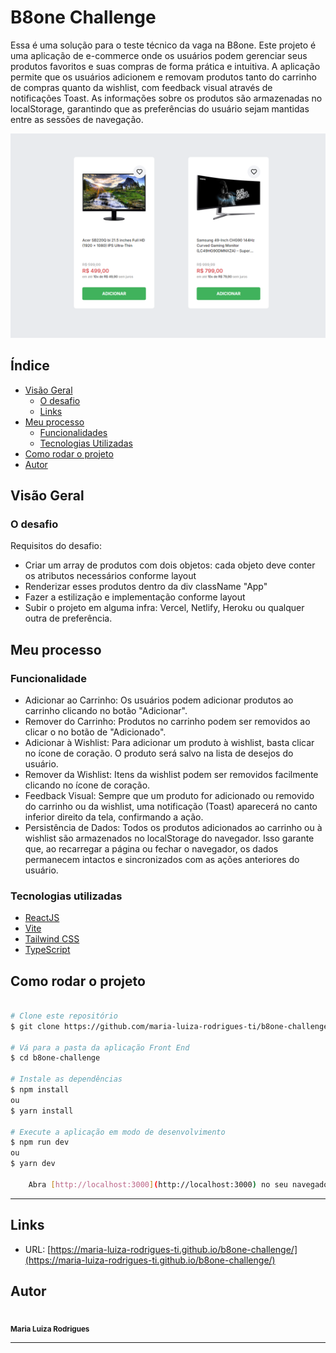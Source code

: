 # B8one Challenge

Essa é uma solução para o teste técnico da vaga na B8one. Este projeto é uma aplicação de e-commerce onde os usuários podem gerenciar seus produtos favoritos e suas compras de forma prática e intuitiva. A aplicação permite que os usuários adicionem e removam produtos tanto do carrinho de compras quanto da wishlist, com feedback visual através de notificações Toast. As informações sobre os produtos são armazenadas no localStorage, garantindo que as preferências do usuário sejam mantidas entre as sessões de navegação.

![](./src/assets/screenshot.png)

## Índice

- [Visão Geral](#visao-geral)
  - [O desafio](#o-desafio)
  - [Links](#links)
- [Meu processo](#meu-process)
  - [Funcionalidades](#funcionalidades) 
  - [Tecnologias Utilizadas](#tecnologias-utilizadas)
- [Como rodar o projeto](#como-rodar-o-projeto)
- [Autor](#autor)


## Visão Geral

### O desafio

Requisitos do desafio:

 - Criar um array de produtos com dois objetos: cada objeto deve conter os atributos necessários conforme layout
 - Renderizar esses produtos dentro da div className "App"
 - Fazer a estilização e implementação conforme layout
 - Subir o projeto em alguma infra: Vercel, Netlify, Heroku ou qualquer outra de preferência.

## Meu processo

### Funcionalidade

- Adicionar ao Carrinho: Os usuários podem adicionar produtos ao carrinho clicando no botão "Adicionar".
- Remover do Carrinho: Produtos no carrinho podem ser removidos ao clicar o no botão de "Adicionado".
- Adicionar à Wishlist: Para adicionar um produto à wishlist, basta clicar no ícone de coração. O produto será salvo na lista de desejos do usuário.
- Remover da Wishlist: Itens da wishlist podem ser removidos facilmente clicando no ícone de coração.
- Feedback Visual: Sempre que um produto for adicionado ou removido do carrinho ou da wishlist, uma notificação (Toast) aparecerá no canto inferior direito da tela, confirmando a ação.
- Persistência de Dados: Todos os produtos adicionados ao carrinho ou à wishlist são armazenados no localStorage do navegador. Isso garante que, ao recarregar a página ou fechar o navegador, os dados permanecem intactos e sincronizados com as ações anteriores do usuário.

### Tecnologias utilizadas

- [ReactJS](https://pt-br.react.dev/blog/2023/03/16/introducing-react-dev)
- [Vite](https://vitejs.dev/)
- [Tailwind CSS](https://tailwindcss.com/)
- [TypeScript](https://www.typescriptlang.org/)



## Como rodar o projeto

```bash

# Clone este repositório
$ git clone https://github.com/maria-luiza-rodrigues-ti/b8one-challenge 

# Vá para a pasta da aplicação Front End
$ cd b8one-challenge

# Instale as dependências
$ npm install
ou
$ yarn install

# Execute a aplicação em modo de desenvolvimento
$ npm run dev
ou
$ yarn dev

    Abra [http://localhost:3000](http://localhost:3000) no seu navegador para ver os resultados.

```

---

## Links

- URL: [https://maria-luiza-rodrigues-ti.github.io/b8one-challenge/](https://maria-luiza-rodrigues-ti.github.io/b8one-challenge/)
  

## Autor

 <img style="border-radius: 50%;" src="https://avatars.githubusercontent.com/u/86676797?v=4" width="100px;" alt=""/>
 <br />
 <sub><b>Maria Luiza Rodrigues</b></sub></a>

---

